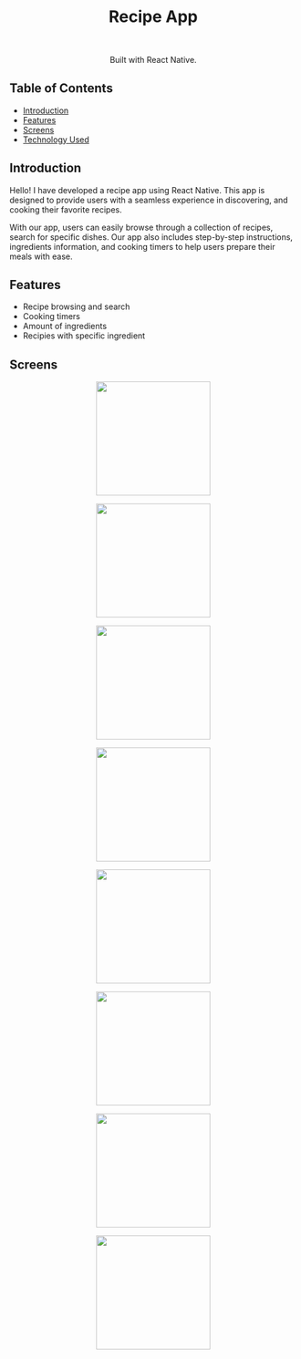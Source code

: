 <h1 align="center"> Recipe App </h1> <br>
<p align="center">
Built with React Native.
</p>

## Table of Contents

- [Introduction](#introduction)
- [Features](#features)
- [Screens](#screens)
- [Technology Used](#technology)

<!-- END doctoc generated TOC please keep comment here to allow auto update -->

## Introduction

Hello! I have developed a recipe app using React Native. This app is designed to provide users with a seamless experience in discovering, and cooking their favorite recipes.

With our app, users can easily browse through a collection of recipes, search for specific dishes. Our app also includes step-by-step instructions, ingredients information, and cooking timers to help users prepare their meals with ease.

## Features

- Recipe browsing and search
- Cooking timers
- Amount of ingredients
- Recipies with specific ingredient

## Screens

<p align="center">
  <img src = "https://res.cloudinary.com/dhananjaykuber-cloud/image/upload/v1679664526/portfolio-images/recipe-app-8_ohshw4.jpg" width=200>
</p>
<p align="center">
  <img src = "https://res.cloudinary.com/dhananjaykuber-cloud/image/upload/v1679664525/portfolio-images/recipe-app-2_puwc72.jpg" width=200>
</p>
<p align="center">
  <img src = "https://res.cloudinary.com/dhananjaykuber-cloud/image/upload/v1679664525/portfolio-images/recipe-app-7_tu4tcy.jpg" width=200>
</p>
<p align="center">
  <img src = "https://res.cloudinary.com/dhananjaykuber-cloud/image/upload/v1679664525/portfolio-images/recipe-app-4_v8hiem.jpg" width=200>
</p>
<p align="center">
  <img src = "https://res.cloudinary.com/dhananjaykuber-cloud/image/upload/v1679664525/portfolio-images/recipe-app-4_v8hiem.jpg" width=200>
</p>
<p align="center">
  <img src = "https://res.cloudinary.com/dhananjaykuber-cloud/image/upload/v1679664525/portfolio-images/recipe-app-1_pitpci.jpg" width=200>
</p>
</p>
<p align="center">
  <img src = "https://res.cloudinary.com/dhananjaykuber-cloud/image/upload/v1679664526/portfolio-images/recipe-app-6_i1krxo.jpg" width=200>
</p>
<p align="center">
  <img src = "https://res.cloudinary.com/dhananjaykuber-cloud/image/upload/v1679664525/portfolio-images/recipe-app-5_tn283b.jpg" width=200>
</p>

